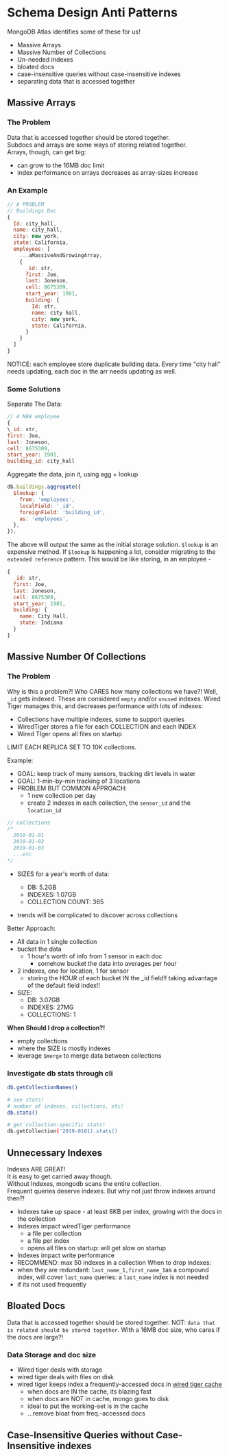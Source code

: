 # Schema Design Anti Patterns

MongoDB Atlas identifies some of these for us!

- Massive Arrays
- Massive Number of Collections
- Un-needed indexes
- bloated docs
- case-insensitive queries without case-insensitive indexes
- separating data that is accessed together

## Massive Arrays

### The Problem

Data that is accessed together should be stored together.  
Subdocs and arrays are some ways of storing relatied together.  
Arrays, though, can get big:

- can grow to the 16MB doc limit
- index performance on arrays decreases as array-sizes increase

### An Example

```js
// A PROBLEM
// Buildings Doc
{
  Id: city_hall,
  name: city_hall,
  city: new york,
  state: California,
  employees: [
    ...aMassiveAndGrowingArray,
    {
      _id: str,
      first: Joe,
      last: Joneson,
      cell: 8675309,
      start_year: 1981,
      building: {
        Id: str,
        name: city hall,
        city: new york,
        state: California,
      }
    }
  ]
}
```

NOTICE: each employee store duplicate building data. Every time "city hall" needs updating, each doc in the arr needs updating as well.

### Some Solutions

Separate The Data:

```js
// A NEW employee
{
\_id: str,
first: Joe,
last: Joneson,
cell: 8675309,
start_year: 1981,
building_id: city_hall
```

Aggregate the data, join it, using agg + lookup

```js
db.buildings.aggregate({
  $lookup: {
    from: 'employees',
    localField: '_id',
    foreignField: 'building_id',
    as: 'employees',
  },
});
```

The above will output the same as the initial storage solution.
`$lookup` is an expensive method. If `$lookup` is happening a lot, consider migrating to the `extended reference` pattern. This would be like storing, in an employee -

```js
{
  _id: str,
  first: Joe,
  last: Joneson,
  cell: 8675309,
  start_year: 1981,
  building: {
    name: City Hall,
    state: Indiana
  }
}
```

## Massive Number Of Collections

### The Problem

Why is this a problem?! Who CARES how many collections we have?!
Well, `_id` gets indexed. These are considered `empty` and/or `unused` indexes.
Wired Tiger manages this, and decreases performance with lots of indexes:

- Collections have multiple indexes, some to support queries
- WiredTiger stores a file for each COLLECTION and each INDEX
- Wired TIger opens all files on startup

LIMIT EACH REPLICA SET TO 10K collections.

Example:

- GOAL: keep track of many sensors, tracking dirt levels in water
- GOAL: 1-min-by-min tracking of 3 locations
- PROBLEM BUT COMMON APPROACH:
  - 1 new collection per day
  - create 2 indexes in each collection, the `sensor_id` and the `location_id`

```js
// collections
/*
  2019-01-01
  2019-01-02
  2019-01-03
  ...etc
*/
```

- SIZES for a year's worth of data:

  - DB: 5.2GB
  - INDEXES: 1.07GB
  - COLLECTION COUNT: 365

- trends will be complicated to discover across collections

Better Approach:

- All data in 1 single collection
- bucket the data
  - 1 hour's worth of info from 1 sensor in each doc
    - somehow bucket the data into averages per hour
- 2 indexes, one for location, 1 for sensor
  - storing the HOUR of each bucket IN the \_id field!! taking advantage of the default field index!!
- SIZE:
  - DB: 3.07GB
  - INDEXES: 27MG
  - COLLECTIONS: 1

**When Should I drop a collection?!**

- empty collections
- where the SIZE is mostly indexes
- leverage `$merge` to merge data between collections

### Investigate db stats through cli

```bash
db.getCollectionNames()

# see stats!
# number of indexes, collections, etc!
db.stats()

# get collection-specific stats!
db.getCollection('2019-0101).stats()
```

## Unnecessary Indexes

Indexes ARE GREAT!  
It is easy to get carried away though.  
Without Indexes, mongodb scans the entire collection.  
Frequent queries deserve indexes.
But why not just throw indexes around then?!

- Indexes take up space - at least 8KB per index, growing with the docs in the collection
- Indexes impact wiredTiger performance
  - a file per collection
  - a file per index
  - opens all files on startup: will get slow on startup
- Indexes impact write performance
- RECOMMEND: max 50 indexes in a collection
  When to drop indexes:
- when they are redundant: `last_name_1,first_name_1`as a compound index, will cover `last_name` queries: a `last_name` index is not needed
- if its not used frequently

## Bloated Docs

Data that is accessed together should be stored together. NOT: `data that is related should be stored together`. With a 16MB doc size, who cares if the docs are large?!

### Data Storage and doc size

- Wired tiger deals with storage
- wired tiger deals with files on disk
- wired tiger keeps index a frequently-accessed docs in [wired tiger cache](https://docs.mongodb.com/manual/core/wiredtiger/)
  - when docs are IN the cache, its blazing fast
  - when docs are NOT in cache, mongo goes to disk
  - ideal to put the working-set is in the cache
  - ...remove bloat from freq.-accessed docs

## Case-Insensitive Queries without Case-Insensitive indexes
